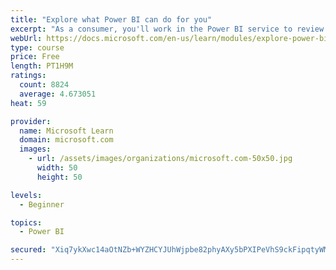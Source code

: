 ```yaml
---
title: "Explore what Power BI can do for you"
excerpt: "As a consumer, you'll work in the Power BI service to review and interact with content that has been shared with you. This module provides the foundational information that you need to work effectively in the Power BI service."
webUrl: https://docs.microsoft.com/en-us/learn/modules/explore-power-bi-service/
type: course
price: Free
length: PT1H9M
ratings:
  count: 8824
  average: 4.673051
heat: 59

provider:
  name: Microsoft Learn
  domain: microsoft.com
  images:
    - url: /assets/images/organizations/microsoft.com-50x50.jpg
      width: 50
      height: 50

levels:
  - Beginner

topics:
  - Power BI

secured: "Xiq7ykXwc14aOtNZb+WYZHCYJUhWjpbe82phyAXy5bPXIPeVhS9ckFipqtyWMriArMu7qpBkwVRmnzjV4cxytf77elYwLgAxGMzW/p2s+ECYh+JtMOKiq0qNd8Ue+oT778FfDHvlMcL/2nkp3xBqYnIla3nrzeCZgwqOnH+08naxGuinDvkz6u31EqjEGCQ8MgytNByqSGH2CLbAdBIQKvcmfzS+A8YMMBMLX8wIoY/iUfCbw3oorikjjioHz7mxycss2TLzc5SIiLaJv6H2ibddwB8Pp5p+i44tV5/5lzluLePWisswU9VCbmpX5l9tAMDdiE7fsJJA4whKTKb61Z9yaN7AOZYLpx3H07AB/dKfDcx9AuwzvznwLAtSbiA3m445RvE5O8PSnkfcbPS2iDuda8YE0NyFDUpimer4vrk=;CJYnFG3SaG3CEwZY9uN4QA=="
---
```


